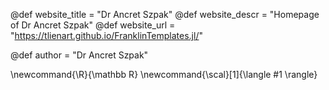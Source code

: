 <!--
Add here global page variables to use throughout your
website.
The website_* must be defined for the RSS to work
-->
@def website_title = "Dr Ancret Szpak"
@def website_descr = "Homepage of Dr Ancret Szpak"
@def website_url   = "https://tlienart.github.io/FranklinTemplates.jl/"

@def author = "Dr Ancret Szpak"

<!--
Add here global latex commands to use throughout your
pages. It can be math commands but does not need to be.
For instance:
* \newcommand{\phrase}{This is a long phrase to copy.}
-->
\newcommand{\R}{\mathbb R}
\newcommand{\scal}[1]{\langle #1 \rangle}
